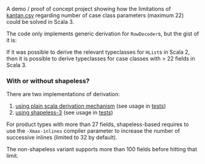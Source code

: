 A demo / proof of concept project showing how the limitations of 
[kantan.csv](https://github.com/nrinaudo/kantan.csv) regarding number of case class parameters
(maximum 22) could be solved in Scala 3.

The code only implements generic derivation for `RowDecoder`s, but the gist of it is:

If it was possible to derive the relevant typeclasses for `HList`s in Scala 2, then it is possible
to derive typeclasses for case classes with > 22 fields in Scala 3.

### With or without shapeless?

There are two implementations of derivation:

1. [using plain scala derivation mechanism](src/main/scala/io/github/mahh/kantangeneric/generic.scala) (see usage in
   [tests](src/test/scala/io/github/mahh/kantantest/GenericRowDecoderSuite.scala))
2. [using shapeless-3](src/main/scala/io/github/mahh/kantangeneric/shapeless/generic.scala) (see usage in
   [tests](src/test/scala/io/github/mahh/kantantest/shapeless/ShapelessGenericRowDecoderSuite.scala))

For product types with more than 27 fields, shapeless-based requires to use the `-Xmax-inlines` compiler parameter
to increase the number of successive inlines (limited to 32 by default).

The non-shapeless variant supports more than 100 fields before hitting that limit.

